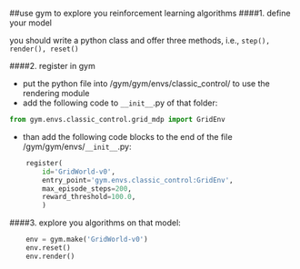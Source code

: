 ##use gym to explore you reinforcement learning algorithms
####1. define your model

you should write a python class and offer three methods, i.e., `step(), render(), reset()`

####2. register in gym

- put the python file into /gym/gym/envs/classic_control/ to use the rendering module
- add the following code to `__init__`.py of that folder:
```python
from gym.envs.classic_control.grid_mdp import GridEnv
```
- than add the following code blocks to the end of the file /gym/gym/envs/`__init__`.py:
```python
    register(
        id='GridWorld-v0',
        entry_point='gym.envs.classic_control:GridEnv',
        max_episode_steps=200,
        reward_threshold=100.0,
        )

```
####3. explore you algorithms on that model:
```python
    env = gym.make('GridWorld-v0')
    env.reset()
    env.render()
```
